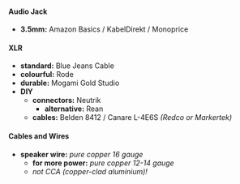 #### Audio Jack

- **3.5mm:** Amazon Basics / KabelDirekt / Monoprice

#### XLR

- **standard:** Blue Jeans Cable
- **colourful:** Rode
- **durable:** Mogami Gold Studio
- **DIY**
	- **connectors:** Neutrik
		- **alternative:** Rean
	- **cables:** Belden 8412 / Canare L-4E6S *(Redco or Markertek)*

#### Cables and Wires

- **speaker wire:** *pure copper 16 gauge*
	- **for more power:** *pure copper 12-14 gauge*
	- *not CCA (copper-clad aluminium)!*